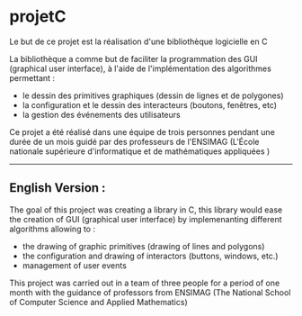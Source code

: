 # projetC

Le but de ce projet est la réalisation d'une bibliothèque logicielle en C

La bibliothèque a comme but de faciliter la programmation des GUI (graphical user interface), à l'aide de l'implémentation des algorithmes permettant : 


- le dessin des primitives graphiques (dessin de lignes et de polygones)
- la configuration et le dessin des interacteurs (boutons, fenêtres, etc)
- la gestion des événements des utilisateurs


Ce projet a été réalisé dans une équipe de trois personnes pendant une durée de un mois guidé par des professeurs de l'ENSIMAG (L'École nationale supérieure d'informatique et de mathématiques appliquées )


--------------------------------------
English Version :
--------------------------------------
The goal of this project was creating a library in C, this library would ease the creation of GUI (graphical user interface) by implemenanting different algorithms allowing to :

- the drawing of graphic primitives (drawing of lines and polygons)
- the configuration and drawing of interactors (buttons, windows, etc.)
- management of user events

This project was carried out in a team of three people for a period of one month with the guidance of professors from ENSIMAG (The National School of Computer Science and Applied Mathematics)
